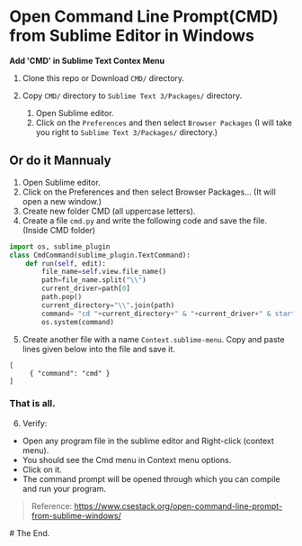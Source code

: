 # Open Command Line Prompt(CMD) from Sublime Editor in Windows 

**Add 'CMD' in Sublime Text Contex Menu**

1. Clone this repo or Download `CMD/` directory.

2. Copy `CMD/` directory to `Sublime Text 3/Packages/` directory.
	1. Open Sublime editor.
	2. Click on the `Preferences` and then select `Browser Packages` (I will take you right to `Sublime Text 3/Packages/` directory.)
	
## Or do it  Mannualy

1. Open Sublime editor.
2. Click on the Preferences and then select Browser Packages… (It will open a new window.)
3. Create new folder CMD (all uppercase letters).
4. Create a file `cmd.py` and write the following code and save the file. (Inside CMD folder)
```python
import os, sublime_plugin
class CmdCommand(sublime_plugin.TextCommand):
	def run(self, edit):
		file_name=self.view.file_name()
		path=file_name.split("\\")
		current_driver=path[0]
		path.pop()
		current_directory="\\".join(path)
		command= "cd "+current_directory+" & "+current_driver+" & start cmd"
		os.system(command)
```
5. Create another file with a name `Context.sublime-menu`. Copy and paste lines given below into the file and save it.

```
[
	 { "command": "cmd" }
]
```
### That is all.

6. Verify:

- Open any program file in the sublime editor and Right-click (context menu).
- You should see the Cmd menu in Context menu options.
- Click on it.
- The command prompt will be opened through which you can compile and run your program.

>Reference: https://www.csestack.org/open-command-line-prompt-from-sublime-windows/

\# The End.
